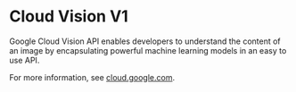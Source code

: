 # Cloud Vision V1

Google Cloud Vision API enables developers to understand the content of an image by encapsulating powerful machine learning models in an easy to use API.

For more information, see [cloud.google.com](https://cloud.google.com/vision/).
